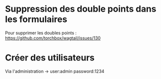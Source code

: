# Suppression des double points dans les formulaires
Pour supprimer les doubles points : https://github.com/torchbox/wagtail/issues/130

# Créer des utilisateurs
Via l'administration -> user:admin password:1234
